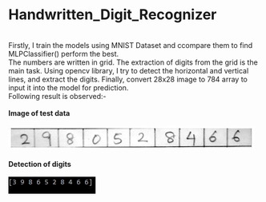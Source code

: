 # Handwritten_Digit_Recognizer
<br>Firstly, I train the models using MNIST Dataset and ccompare them to find MLPClassifier() perform the best.
<br>The numbers are written in grid. The extraction of digits from the grid is the main task. Using opencv library, I try to detect the horizontal and vertical lines, and extract the digits. Finally, convert 28x28 image to 784 array to input it into the model for prediction.
<br> Following result is observed:-
<br>
<br><b> Image of test data
<br>
<br><img src = 'result/image.jpg'>
<br>
<br>Detection of digits </b>
<br>
<br><img src = 'result/image2.jpg'>
<br>
